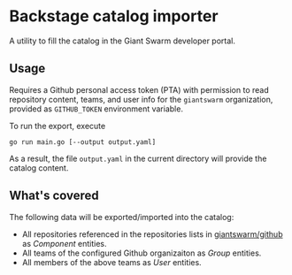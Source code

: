 # Backstage catalog importer

A utility to fill the catalog in the Giant Swarm developer portal.

## Usage

Requires a Github personal access token (PTA) with permission to read repository content, teams, and user info for the `giantswarm` organization, provided as `GITHUB_TOKEN` environment variable.

To run the export, execute

```nohighlight
go run main.go [--output output.yaml]
```

As a result, the file `output.yaml` in the current directory will provide the catalog content.

## What's covered

The following data will be exported/imported into the catalog:

- All repositories referenced in the repositories lists in [giantswarm/github](https://github.com/giantswarm/github/tree/main/repositories) as _Component_ entities.
- All teams of the configured Github organizaiton as _Group_ entities.
- All members of the above teams as _User_ entities.
